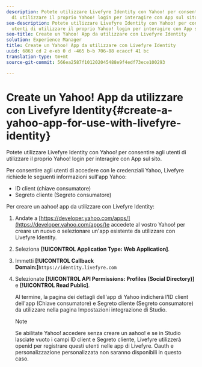 ```yaml
---
description: Potete utilizzare Livefyre Identity con Yahoo! per consentire agli utenti
  di utilizzare il proprio Yahoo! login per interagire con App sul sito.
seo-description: Potete utilizzare Livefyre Identity con Yahoo! per consentire agli
  utenti di utilizzare il proprio Yahoo! login per interagire con App sul sito.
seo-title: Create un Yahoo! App da utilizzare con Livefyre Identity
solution: Experience Manager
title: Create un Yahoo! App da utilizzare con Livefyre Identity
uuid: 6863 cd 2 e-eb 0 d -465 b-b 706-88 ecaccf 41 bc
translation-type: tm+mt
source-git-commit: 566ea2587f101202045488e9f4edf73ece100293

---
```



# Create un Yahoo! App da utilizzare con Livefyre Identity{#create-a-yahoo-app-for-use-with-livefyre-identity}

Potete utilizzare Livefyre Identity con Yahoo! per consentire agli utenti di utilizzare il proprio Yahoo! login per interagire con App sul sito.

Per consentire agli utenti di accedere con le credenziali Yahoo, Livefyre richiede le seguenti informazioni sull'app Yahoo:

* ID client (chiave consumatore)
* Segreto cliente (Segreto consumatore)

Per creare un aahoo! app da utilizzare con Livefyre Identity:

1. Andate a [https://developer.yahoo.com/apps/](https://developer.yahoo.com/apps/)e accedete al vostro Yahoo! per creare un nuovo o selezionare un'app esistente da utilizzare con Livefyre Identity.
1. Seleziona **[!UICONTROL Application Type: Web Application]**.
1. Immetti **[!UICONTROL Callback Domain:]**`https://identity.livefyre.com`
1. Selezionate **[!UICONTROL API Permissions: Profiles (Social Directory)]** e **[!UICONTROL Read Public]**.

   Al termine, la pagina dei dettagli dell'app di Yahoo indicherà l'ID client dell'app (Chiave consumatore) e Segreto cliente (Segreto consumatore) da utilizzare nella pagina Impostazioni integrazione di Studio.

   >[!NOTE]
   >
   >Se abilitate Yahoo! accedere senza creare un aahoo! e se in Studio lasciate vuoto i campi ID client e Segreto cliente, Livefyre utilizzerà openid per registrare questi utenti nelle app di Livefyre. Oauth e personalizzazione personalizzata non saranno disponibili in questo caso.